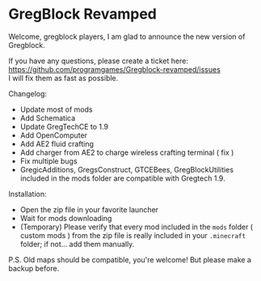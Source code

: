 # GregBlock Revamped


Welcome, gregblock players, I am glad to announce the new version of Gregblock.

If you have any questions, please create a ticket here: https://github.com/programgames/Gregblock-revamped/issues  
I will fix them as fast as possible.


Changelog:
- Update most of mods
- Add Schematica
- Update GregTechCE to 1.9
- Add OpenComputer
- Add AE2 fluid crafting
- Add charger from AE2 to charge wireless crafting terminal ( fix )
- Fix multiple bugs
- GregicAdditions, GregsConstruct, GTCEBees, GregBlockUtilities included in the mods folder are compatible with Gregtech 1.9.

Installation: 
- Open the zip file in your favorite launcher
- Wait for mods downloading
- (Temporary) Please verify that every mod included in the `mods` folder ( custom mods ) from the zip file is really included in your `.minecraft` folder; if not... add them manually.

P.S. Old maps should be compatible, you're welcome! But please make a backup before.
